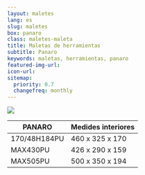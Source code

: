 ```yaml
---
layout: maletes
lang: es
slug: maletes
box: panaro
class: maletes-maleta
title: Maletas de herramientas
subtitle: Panaro
keywords: maletas, herramientas, panaro
featured-img-url:
icon-url: 
sitemap:
  priority: 0.7
  changefreq: monthly
---
```


<p class="text-center"><img src="{{ site.base_url }}/assets/img/01-thumbnail-box-fort-maletes-d-eines-plastica-panaro-170-48-h-184-pu-d.jpg"></p>

PANARO|Medides interiores
--- | ---
170/48H184PU|460 x 325 x 170	
MAX430PU|426 x 290 x 159	
MAX505PU|500 x 350 x 194
